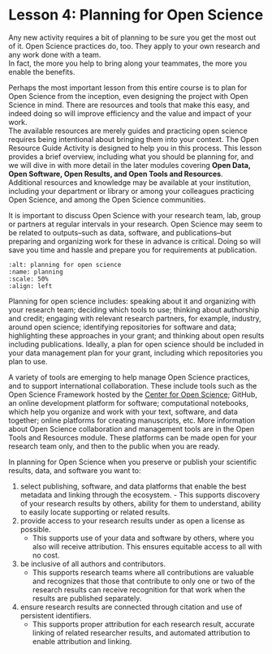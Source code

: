 # Lesson 4: Planning for Open Science 

Any new activity requires a bit of planning to be sure you get the most out of it. 
Open Science practices do, too. 
They apply to your own research and any work done with a team.  
In fact, the more you help to bring along your teammates, the more you enable the benefits.

Perhaps the most important lesson from this entire course is to plan for Open Science from the inception, even designing the project with Open Science in mind. 
There are resources and tools that make this easy, and indeed doing so will improve efficiency and the value and impact of your work.  
The available resources are merely guides and practicing open science requires being intentional about bringing them into your context. 
The Open Resource Guide Activity is designed to help you in this process. 
This lesson provides a brief overview, including what you should be planning for, and we will dive in with more detail in the later modules covering **Open Data, Open Software, Open Results, and Open Tools and Resources**.  
Additional resources and knowledge may be available at your institution, including your department or library or among your colleagues practicing Open Science, and among the Open Science communities.

It is important to discuss Open Science with your research team, lab, group or partners at regular intervals in your research. 
Open Science may seem to be related to outputs–such as data, software, and publications–but preparing and organizing work for these in advance is critical. 
Doing so will save you time and hassle and prepare you for requirements at publication.  


```{figure} ../assets/EthosOS_fig4_Planning.png
:alt: planning for open science
:name: planning
:scale: 50%
:align: left
```

Planning for open science includes: speaking about it and organizing with your research team; deciding which tools to use;  thinking about authorship and credit; engaging with relevant research partners, for example, industry, around open science; identifying repositories for software and data; highlighting these approaches in your grant; and thinking about open results including publications. 
Ideally, a plan for open science should be included in your data management plan for your grant, including which repositories you plan to use.

A variety of tools are emerging to help manage Open Science practices, and to support international collaboration. 
These include tools such as the Open Science Framework hosted by the [Center for Open Science](https://www.cos.io/); GitHub, an online development platform for software; computational  notebooks, which help you organize and work with your text, software, and data together; online platforms for creating manuscripts, etc. 
More information about Open Science collaboration and management tools are in the Open Tools and Resources module. 
These platforms can be made open for your research team only, and then to the public when you are ready. 

In planning for Open Science when you preserve or publish your scientific results, data, and software you want to:

1.	 select publishing, software, and data platforms that enable the best metadata and linking through the ecosystem.
    - This supports discovery of your research results by others, ability for them to understand, ability to easily locate supporting or related results.
2.	provide access to your research results under as open a license as possible.
    - This supports use of your data and software by others, where you also will receive attribution.  This ensures equitable access to all with no cost. 
3.	be inclusive of all authors and contributors.
    - This supports research teams where all contributions are valuable and recognizes that those that contribute to only one or two of the research results can receive recognition for that work when the results are published separately. 
4.	ensure research results are connected through citation and use of persistent identifiers.
    - This supports proper attribution for each research result, accurate linking of related researcher results, and automated attribution  to enable attribution and linking.
